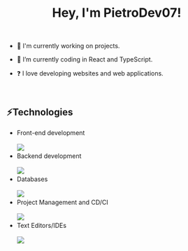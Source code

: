 # <div align="center">Hey, I'm PietroDev07!</div>  

<br>

- 🔭 I'm currently working on projects.
  

- 🌱 I’m currently coding in React and TypeScript.
  

- ❓ I love developing websites and web applications.
  
<br/>

 ## ⚡Technologies
- Front-end development <br> <br>
[![](https://skillicons.dev/icons?i=html,css,js,react,tailwind&perline=3)](https://skillicons.dev)
- Backend development <br> <br>
[![](https://skillicons.dev/icons?i=nodejs,express&perline=3)](https://skillicons.dev)
- Databases <br> <br>
[![](https://skillicons.dev/icons?i=mongodb,mysql&perline=3)](https://skillicons.dev)
- Project Management and CD/CI <br> <br>
[![](https://skillicons.dev/icons?i=github,git&perline=3)](https://skillicons.dev)
- Text Editors/IDEs <br> <br>
[![](https://skillicons.dev/icons?i=vscode&perline=3)](https://skillicons.dev)
